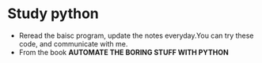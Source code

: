 # Study python


+ Reread the baisc program, update the notes everyday.You can try these code, and communicate with me.
+ From the book **AUTOMATE THE BORING STUFF WITH PYTHON**
  
